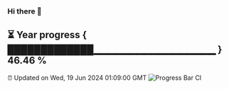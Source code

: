 ### Hi there 👋
⏳ Year progress { █████████████▁▁▁▁▁▁▁▁▁▁▁▁▁▁▁▁▁ } 46.46 %
---
⏰ Updated on Wed, 19 Jun 2024 01:09:00 GMT
![Progress Bar CI](https://github.com/liununu/liununu/workflows/Progress%20Bar%20CI/badge.svg)
